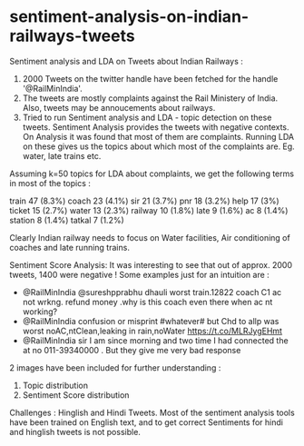 # sentiment-analysis-on-indian-railways-tweets
Sentiment analysis and LDA on Tweets about Indian Railways :

1. 2000 Tweets on the twitter handle have been fetched for the handle '@RailMinIndia'.
2. The tweets are mostly complaints against the Rail Ministery of India. Also, tweets may be annoucements about railways.
3. Tried to run Sentiment analysis and LDA - topic detection on these tweets.
    Sentiment Analysis provides the tweets with negative contexts. On Analysis it was found that most of them are complaints.
    Running LDA on these gives us the topics about which most of the complaints are. Eg. water, late trains etc.
    
Assuming k=50 topics for LDA about complaints, we get the following terms in most of the topics :

train	  47 (8.3%)
coach	  23 (4.1%)
sir	    21 (3.7%)
pnr	    18 (3.2%)
help	  17 (3%)
ticket	15 (2.7%)
water	  13 (2.3%)
railway	10 (1.8%)
late	  9 (1.6%)
ac	    8 (1.4%)
station	8 (1.4%)
tatkal	7 (1.2%)

Clearly Indian railway needs to focus on Water facilities, Air conditioning of coaches and late running trains.

Sentiment Score Analysis:
It was interesting to see that out of approx. 2000 tweets, 1400 were negative ! Some examples just for an intuition are :

- @RailMinIndia @sureshpprabhu  dhauli worst train.12822 coach C1 ac not wrkng. refund money .why is this coach even there when ac nt working?
- @RailMinIndia confusion or misprint #whatever# but Chd to allp was worst noAC,ntClean,leaking in rain,noWater https://t.co/MLRJygEHmt
- @RailMinIndia sir I am since morning and two time I had connected the at no 011-39340000 . But they give me very bad response


2 images have been included for further understanding : 
1. Topic distribution
2. Sentiment Score distribution

Challenges : 
Hinglish and Hindi Tweets. Most of the sentiment analysis tools have been trained on English text, and to get correct
Sentiments for hindi and hinglish tweets is not possible.
